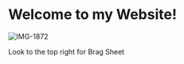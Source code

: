 # Welcome to my Website!

![IMG-1872](https://user-images.githubusercontent.com/65611036/121820392-7d892a00-cc60-11eb-9016-b22fb05381f0.jpg)

Look to the top right for Brag Sheet
